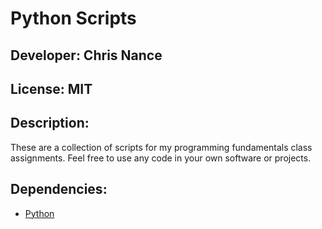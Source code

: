 # Python Scripts
## Developer: Chris Nance
## License: MIT

## Description:

These are a collection of scripts for my programming fundamentals class assignments. Feel free to use any code in your own software or projects.

## Dependencies:

- [Python](https://www.python.org/downloads/)
